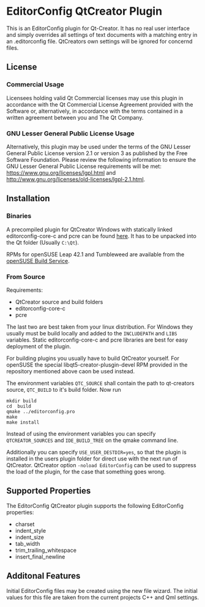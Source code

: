 # EditorConfig QtCreator Plugin

This is an EditorConfig plugin for Qt-Creator. It has no real user
interface and simply overrides all settings of text documents with
a matching entry in an .editorconfig file. QtCreators own settings
will be ignored for concernd files.

## License

### Commercial Usage

Licensees holding valid Qt Commercial licenses may use this plugin
in accordance with the Qt Commercial License Agreement provided
with the Software or, alternatively, in accordance with the terms
contained in a written agreement between you and The Qt Company.

### GNU Lesser General Public License Usage

Alternatively, this plugin may be used under the terms of the GNU
Lesser General Public License version 2.1 or version 3 as published
by the Free Software Foundation.  Please review the following
information to ensure the GNU Lesser General Public License
requirements will be met: https://www.gnu.org/licenses/lgpl.html and
http://www.gnu.org/licenses/old-licenses/lgpl-2.1.html.

## Installation

### Binaries

A precompiled plugin for QtCreator Windows with statically linked
editorconfig-core-c and pcre can be found
[here](https://github.com/editorconfig/editorconfig-qtcreator/releases/latest).
It has to be unpacked into the Qt folder (Usually `C:\Qt`).

RPMs for openSUSE Leap 42.1 and Tumbleweed are available from the
[openSUSE Build Service](http://download.opensuse.org/repositories/home:/hgraeber:/Qt5/).

### From Source

Requirements:

- QtCreator source and build folders
- editorconfig-core-c
- pcre

The last two are best taken from your linux distribution. For Windows they
usually must be build locally and added to the `INCLUDEPATH` and `LIBS`
variables. Static editorconfig-core-c and pcre libraries are best for easy
deployment of the plugin.

For building plugins you usually have to build QtCreator yourself. For
openSUSE the special libqt5-creator-plusgin-devel RPM provided in the
repository mentioned above caon be used instead.

The environment variables `QTC_SOURCE` shall contain the path to qt-creators
source, `QTC_BUILD` to it's build folder. Now run

    mkdir build
    cd  build
    qmake ../editorconfig.pro
    make
    make install

Instead of using the environment variables you can specify `QTCREATOR_SOURCES`
and `IDE_BUILD_TREE` on the qmake command line.

Additionally you can specify `USE_USER_DESTDIR=yes`, so that the plugin is
installed in the users plugin folder for direct use with the next run of
QtCreator. QtCreator option `-noload EditorConfig` can be used to suppress
the load of the plugin, for the case that something goes wrong.

## Supported Properties

The EditorConfig QtCreator plugin supports the following EditorConfig properties:

- charset
- indent_style
- indent_size
- tab_width
- trim_trailing_whitespace
- insert_final_newline

## Additonal Features

Initial EditorConfig files may be created using the new file wizard. The initial
values for this file are taken from the current projects C++ and Qml settings.
